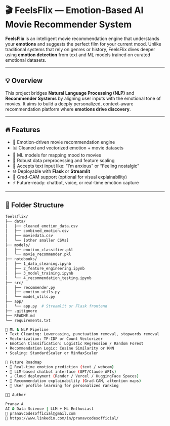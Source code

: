 # 🎬 FeelsFlix — Emotion-Based AI Movie Recommender System

**FeelsFlix** is an intelligent movie recommendation engine that understands your **emotions** and suggests the perfect film for your current mood. Unlike traditional systems that rely on genres or history, FeelsFlix dives deeper using **emotion detection** from text and ML models trained on curated emotional datasets.

---

## 💡 Overview

This project bridges **Natural Language Processing (NLP)** and **Recommender Systems** by aligning user inputs with the emotional tone of movies. It aims to build a deeply personalized, context-aware recommendation platform where **emotions drive discovery**.

---

## 🔥 Features

- 🎯 Emotion-driven movie recommendation engine  
- 📊 Cleaned and vectorized emotion + movie datasets  
- 🧠 ML models for mapping mood to movies  
- 🧹 Robust data preprocessing and feature scaling  
- 💬 Accepts text input like: “I’m anxious” or “Feeling nostalgic”  
- 🌐 Deployable with **Flask** or **Streamlit**  
- 📎 Grad-CAM support (optional for visual explainability)  
- ⚡ Future-ready: chatbot, voice, or real-time emotion capture

---

## 📁 Folder Structure

```bash
feelsflix/
├── data/
│   ├── cleaned_emotion_data.csv
│   ├── combined_emotion.csv
│   ├── moviedata.csv
│   └── [other smaller CSVs]
├── models/
│   ├── emotion_classifier.pkl
│   └── movie_recommender.pkl
├── notebooks/
│   ├── 1_data_cleaning.ipynb
│   ├── 2_feature_engineering.ipynb
│   ├── 3_model_training.ipynb
│   └── 4_recommendation_testing.ipynb
├── src/
│   ├── recommender.py
│   ├── emotion_utils.py
│   └── model_utils.py
├── app/
│   └── app.py  # Streamlit or Flask frontend
├── .gitignore
├── README.md
└── requirements.txt

🧠 ML & NLP Pipeline
• Text Cleaning: Lowercasing, punctuation removal, stopwords removal
• Vectorization: TF-IDF or Count Vectorizer
• Emotion Classification: Logistic Regression / Random Forest
• Recommendation Logic: Cosine Similarity or KNN
• Scaling: StandardScaler or MinMaxScaler

🎯 Future Roadmap
• 🤖 Real-time emotion prediction (text / webcam)
• 💬 LLM-based chatbot interface (GPT/Claude APIs)
• ☁️ Cloud deployment (Render / Vercel / HuggingFace Spaces)
• 🧠 Recommendation explainability (Grad-CAM, attention maps)
• 🧍 User profile learning for personalized ranking

👨‍💻 Author

Pranav A
AI & Data Science | LLM + ML Enthusiast
📧 pranavcodesofficial@gmail.com
🔗 https://www.linkedin.com/in/pranavcodesofficial/
